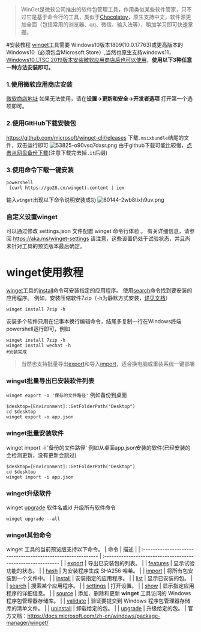 >WinGet是微软公司推出的软件包管理工具，作用类似某些软件管家，只不过它是基于命令行的工具，类似于[Chocolatey][1]，原生支持中文，软件源更加全面（包括常用的浏览器、qq、微信、输入法等），稍加学习即可快速掌握。

<!--more-->

#安装教程
[winget][2]工具需要 Windows10版本1809(10.0.17763)或更高版本的 Windows10（必须包含Microsoft Store）,当然也原生支持windows11，[Windows10 LTSC 2019版本安装微软应用商店后也可以使用][3]，**使用以下3种任意一种方法安装即可。**
### 1.使用微软应用商店安装
[微软商店地址][5]
如果无法使用，请在**设置->更新和安全->开发者选项** 打开第一个选项即可。
### 2.使用GitHub下载安装包
https://github.com/microsoft/winget-cli/releases
下载`.msixbundle`结尾的文件，双击运行即可
![53825-o90vsq7dxsr.png](https://lykqq.com/usr/uploads/2021/09/958603142.png)
由于github下载可能比较慢，<a href="https://d.go28.cn/3966850/Microsoft.DesktopAppInstaller_8wekyb3d8bbwe.msixbundle" download="winget.msixbundle">点击从网盘备份下载</a>(注意下载完去掉`.it`后缀)
### 3.使用命令下载一键安装
```
powershell
 (curl https://go28.cn/winget).content | iex
```
输入`winget`出现以下命令说明安装成功
![80144-2wb8tixh9uv.png](https://lykqq.com/usr/uploads/2021/09/370513480.png)
### 自定义设置winget
可以通过修改 settings.json 文件配置 winget 命令行体验 。 有关详细信息，请参阅 https://aka.ms/winget-settings 请注意，这些设置仍处于试验状态，并且尚未针对工具的预览版本最后确定。
# winget使用教程
[winget][6]工具的[install][7]命令可安装指定的应用程序。 使用[search][8]命令找到要安装的应用程序。
例如，安装压缩软件7zip（-h为静默方式安装，[详见文档][9]）
```
winget install 7zip -h
```
安装多个软件只用在记事本换行编辑命令，结尾多复制一行在Windows终端powershell运行即可，例如
```
winget install 7zip -h
winget install wechat -h
#安装完成
```
>当然也支持批量导出[export][10]和导入[import][11]，适合换电脑或重装系统一键部署
### winget批量导出已安装软件列表
`winget export -o '保存的文件路径'`
例如备份到桌面
```
$desktop=[Environment]::GetFolderPath("Desktop")
cd $desktop
winget export -o app.json

```
### winget批量安装软件
winget import -i '备份的文件路径'
例如从桌面app.json安装的软件(已经安装的会检测更新，没有更新会跳过)
```
$desktop=[Environment]::GetFolderPath("Desktop")
cd $desktop
winget import -i app.json

```
### winget升级软件
winget [upgrade][12] 软件名或id
升级所有软件命令
```
winget upgrade --all
```

### winget其他命令
winget 工具的当前预览版支持以下命令。
| 命令                                                         | 描述                                                         |
| :----------------------------------------------------------- | :----------------------------------------------------------- |
| [export](https://docs.microsoft.com/zh-cn/windows/package-manager/winget/export) | 导出已安装包的列表。                                         |
| [features](https://docs.microsoft.com/zh-cn/windows/package-manager/winget/features) | 显示试验功能的状态。                                         |
| [hash](https://docs.microsoft.com/zh-cn/windows/package-manager/winget/hash) | 为安装程序生成 SHA256 哈希。                                 |
| [import](https://docs.microsoft.com/zh-cn/windows/package-manager/winget/import) | 将所有包安装到一个文件中。                                   |
| [install](https://docs.microsoft.com/zh-cn/windows/package-manager/winget/install) | 安装指定的应用程序。                                         |
| [list](https://docs.microsoft.com/zh-cn/windows/package-manager/winget/list) | 显示已安装的包。                                             |
| [search](https://docs.microsoft.com/zh-cn/windows/package-manager/winget/search) | 搜索某个应用程序。                                           |
| [settings](https://docs.microsoft.com/zh-cn/windows/package-manager/winget/settings) | 打开设置。                                                   |
| [show](https://docs.microsoft.com/zh-cn/windows/package-manager/winget/show) | 显示指定应用程序的详细信息。                                 |
| [source](https://docs.microsoft.com/zh-cn/windows/package-manager/winget/source) | 添加、删除和更新 **winget** 工具访问的 Windows 程序包管理器存储库。 |
| [validate](https://docs.microsoft.com/zh-cn/windows/package-manager/winget/validate) | 验证要提交到 Windows 程序包管理器存储库的清单文件。          |
| [uninstall](https://docs.microsoft.com/zh-cn/windows/package-manager/winget/uninstall) | 卸载给定的包。                                               |
| [upgrade](https://docs.microsoft.com/zh-cn/windows/package-manager/winget/upgrade) | 升级给定的包。                                               |
官方文档：https://docs.microsoft.com/zh-cn/windows/package-manager/winget/


  [1]: https://lykqq.com/tool/Chocolatey.html
  [2]: https://docs.microsoft.com/zh-cn/windows/package-manager/winget/
  [3]: https://lykqq.com/down/283.html
  [4]: ms-windows-store://pdp/?productid=9nblggh4nns1
  [5]: https://www.microsoft.com/p/app-installer/9nblggh4nns1?ocid=9nblggh4nns1_ORSEARCH_Bing&rtc=1&activetab=pivot:overviewtab
  [6]: https://docs.microsoft.com/zh-cn/windows/package-manager/winget/
  [7]: https://docs.microsoft.com/zh-cn/windows/package-manager/winget/install
  [8]: https://docs.microsoft.com/zh-cn/windows/package-manager/winget/search
  [9]: https://docs.microsoft.com/zh-cn/windows/package-manager/winget/install#options
  [10]: https://docs.microsoft.com/zh-cn/windows/package-manager/winget/export
  [11]: https://docs.microsoft.com/zh-cn/windows/package-manager/winget/import
  [12]: https://docs.microsoft.com/zh-cn/windows/package-manager/winget/upgrade#example-queries

